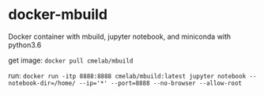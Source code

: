 # docker-mbuild
Docker container with mbuild, jupyter notebook, and miniconda with python3.6

get image:
`docker pull cmelab/mbuild`

run:
`docker run -itp 8888:8888 cmelab/mbuild:latest jupyter notebook --notebook-dir=/home/ --ip='*' --port=8888 --no-browser --allow-root`
